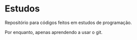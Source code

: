 # Estudos
 Repositório para códigos feitos em estudos de programação.

 Por enquanto, apenas aprendendo a usar o git.
